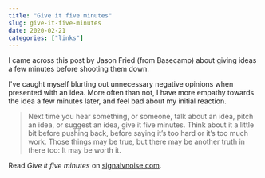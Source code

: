 ```yaml
---
title: "Give it five minutes"
slug: give-it-five-minutes
date: 2020-02-21
categories: ["links"]
---
```


I came across this post by Jason Fried (from Basecamp) about giving ideas a few minutes before shooting them down.

I've caught myself blurting out unnecessary negative opinions when presented with an idea. More often than not, I have more empathy towards the idea a few minutes later, and feel bad about my initial reaction.

> Next time you hear something, or someone, talk about an idea, pitch an idea, or suggest an idea, give it five minutes. Think about it a little bit before pushing back, before saying it’s too hard or it’s too much work. Those things may be true, but there may be another truth in there too: It may be worth it.

Read _Give it five minutes_ on [signalvnoise.com](https://signalvnoise.com/posts/3124-give-it-five-minutes).
